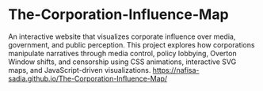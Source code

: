 # The-Corporation-Influence-Map
An interactive website that visualizes corporate influence over media, government, and public perception. This project explores how corporations manipulate narratives through media control, policy lobbying, Overton Window shifts, and censorship using CSS animations, interactive SVG maps, and JavaScript-driven visualizations.
https://nafisa-sadia.github.io/The-Corporation-Influence-Map/
